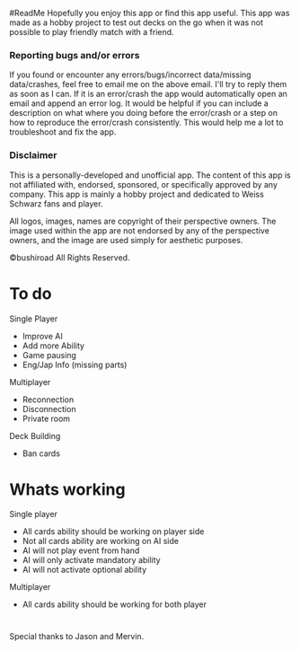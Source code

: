 #ReadMe
Hopefully you enjoy this app or find this app useful. This app was made as a hobby project to test out decks on the go when it was not possible to play friendly match with a friend.


### Reporting bugs and/or errors ###

If you found or encounter any errors/bugs/incorrect data/missing data/crashes, feel free to email me on the above email. I'll try to reply them as soon as I can. If it is an error/crash the app would automatically open an email and append an error log. It would be helpful if you can include a description on what where you doing before the error/crash or a step on how to reproduce the error/crash consistently. This would help me a lot to troubleshoot and fix the app.


### Disclaimer ###

This is a personally-developed and unofficial app. The content of this app is not affiliated with, endorsed, sponsored, or specifically approved by any company. This app is mainly a hobby project and dedicated to Weiss Schwarz fans and player.

All logos, images, names are copyright of their perspective owners. The image used within the app are not endorsed by any of the perspective owners, and the image are used simply for aesthetic purposes.

©bushiroad All Rights Reserved.

# To do
Single Player
 - Improve AI
 - Add more Ability
 - Game pausing
 - Eng/Jap Info (missing parts)

Multiplayer
 - Reconnection
 - Disconnection
 - Private room

Deck Building
 - Ban cards

# Whats working
Single player
 - All cards ability should be working on player side
 - Not all cards ability are working on AI side
 - AI will not play event from hand
 - AI will only activate mandatory ability
 - AI will not activate optional ability

Multiplayer
 - All cards ability should be working for both player
 
 
 #
 Special thanks to Jason and Mervin.
